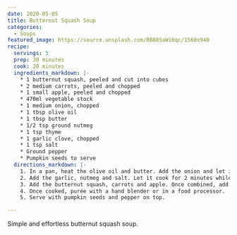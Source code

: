 ```yaml
---
date: 2020-05-05
title: Butternut Squash Soup
categories:
  - Soups
featured_image: https://source.unsplash.com/RB88SaWi0qc/1560x940
recipe:
  servings: 5  
  prep: 30 minutes
  cook: 20 minutes
  ingredients_markdown: |-
    * 1 butternut squash, peeled and cut into cubes
    * 2 medium carrots, peeled and chopped
    * 1 small apple, peeled and chopped
    * 470ml vegetable stock
    * 1 medium onion, chopped
    * 1 tbsp olive oil
    * 1 tbsp butter
    * 1/2 tsp ground nutmeg
    * 1 tsp thyme
    * 1 garlic clove, chopped
    * 1 tsp salt
    * Ground pepper
    * Pumpkin seeds to serve    
  directions_markdown: |-
    1. In a pan, heat the olive oil and butter. Add the onion and let it cook until golden brown.
    2. Add the garlic, nutmeg and salt. Let it cook for 2 minutes while stirring to combine.
    3. Add the butternut squash, carrots and apple. Once combined, add the vegetable stock and the thyme. Bring to the boil and the simmer for 30 minutes or until the carrots are tender.
    4. Once cooked, purée with a hand blender or in a food processor.
    5. Serve with pumpkin seeds and pepper on top.

---
```

Simple and effortless butternut squash soup.
